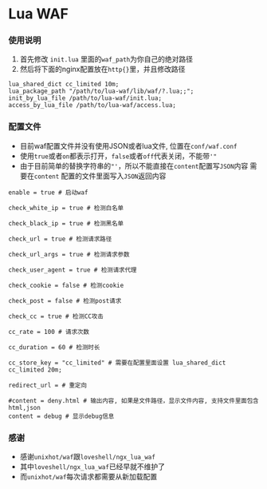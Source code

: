 # Lua WAF


### 使用说明

1. 首先修改 `init.lua` 里面的`waf_path`为你自己的绝对路径
2. 然后将下面的nginx配置放在`http{}`里，并且修改路径

```nginx
lua_shared_dict cc_limited 10m;
lua_package_path "/path/to/lua-waf/lib/waf/?.lua;;";
init_by_lua_file /path/to/lua-waf/init.lua;
access_by_lua_file /path/to/lua-waf/access.lua;
```

### 配置文件

* 目前waf配置文件并没有使用JSON或者lua文件, 位置在`conf/waf.conf`
* 使用`true`或者`on`都表示打开，`false`或者`off`代表关闭，不能带`'"`
* 由于目前简单的替换字符串的`"'`，所以不能直接在`content`配置写`JSON`内容
需要在`content` 配置的文件里面写入`JSON`返回内容

```nginx
enable = true # 启动waf

check_white_ip = true # 检测白名单

check_black_ip = true # 检测黑名单

check_url = true # 检测请求路径

check_url_args = true # 检测请求参数

check_user_agent = true # 检测请求代理

check_cookie = false # 检测cookie

check_post = false # 检测post请求

check_cc = true # 检测CC攻击

cc_rate = 100 # 请求次数

cc_duration = 60 # 检测时长

cc_store_key = "cc_limited" # 需要在配置里面设置 lua_shared_dict cc_limited 20m;

redirect_url = # 重定向

#content = deny.html # 输出内容, 如果是文件路径，显示文件内容, 支持文件里面包含html,json
content = debug # 显示debug信息
```

### 感谢

* 感谢`unixhot/waf`跟`loveshell/ngx_lua_waf`
* 其中`loveshell/ngx_lua_waf`已经早就不维护了
* 而`unixhot/waf`每次请求都需要从新加载配置
